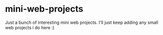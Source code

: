 # mini-web-projects
Just a bunch of interesting mini web projects.
I'll just keep adding any small web projects i do here :)
